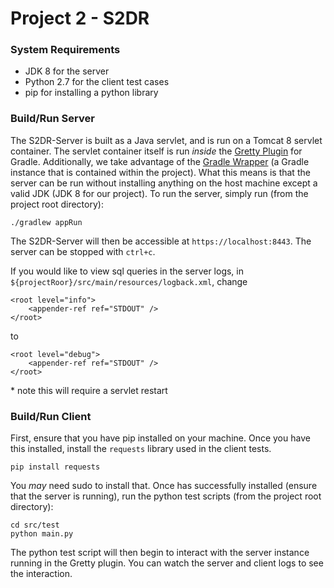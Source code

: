 # Project 2 - S2DR

### System Requirements
* JDK 8 for the server
* Python 2.7 for the client test cases
* pip for installing a python library

### Build/Run Server
The S2DR-Server is built as a Java servlet, and is run on a Tomcat 8 servlet container. The servlet container itself
is run _inside_ the [Gretty Plugin](https://akhikhl.github.io/gretty-doc/Feature-overview.html) for Gradle.
Additionally, we take advantage of the [Gradle Wrapper](https://docs.gradle.org/current/userguide/gradle_wrapper.html)
(a Gradle instance that is contained within the project). What this means is that the server can be run without
installing anything on the host machine except a valid JDK (JDK 8 for our project). To run the server, simply run (from
the project root directory):
```
./gradlew appRun
```

The S2DR-Server will then be accessible at `https://localhost:8443`. The server can be stopped with `ctrl+c`.

If you would like to view sql queries in the server logs, in `${projectRoor}/src/main/resources/logback.xml`, change
```
<root level="info">
    <appender-ref ref="STDOUT" />
</root>
```
to
```
<root level="debug">
    <appender-ref ref="STDOUT" />
</root>
```
\* note this will require a servlet restart

### Build/Run Client
First, ensure that you have pip installed on your machine. Once you have this installed, install the `requests` library
used in the client tests.
```
pip install requests
```
You _may_ need sudo to install that. Once has successfully installed (ensure that the server is running), run the
python test scripts (from the project root directory):
```
cd src/test
python main.py
```
The python test script will then begin to interact with the server instance running in the Gretty plugin. You can watch
the server and client logs to see the interaction.

